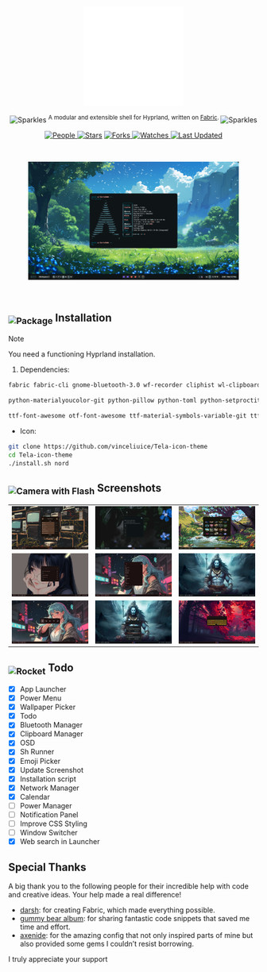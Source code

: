 <p align="center">
  <img src="assets/logo.svg" height="200" alt="Logo">
</p>
<p align="center"><img src="https://raw.githubusercontent.com/Tarikul-Islam-Anik/Telegram-Animated-Emojis/main/Activity/Sparkles.webp" alt="Sparkles" width="25" height="25" /> <sup>A modular and extensible shell for Hyprland, written on <a href="https://github.com/Fabric-Development/fabric/">Fabric</a>. </sup><img src="https://raw.githubusercontent.com/Tarikul-Islam-Anik/Telegram-Animated-Emojis/main/Activity/Sparkles.webp" alt="Sparkles" width="25" height="25" /></p>

<p align="center">

<a href="https://github.com/S4NKALP/Modus/graphs/contributors">
<img alt="People" src="https://img.shields.io/github/contributors/S4NKALP/Modus?style=flat&color=ffaaf2&label=People"> </a>

<a href="https://github.com/S4NKALP/Modus/stargazers">
<img alt="Stars" src="https://img.shields.io/github/stars/S4NKALP/Modus?style=flat&color=98c379&label=Stars"></a>

<a href="https://github.com/S4NKALP/Modus/network/members">
<img alt="Forks" src="https://img.shields.io/github/forks/S4NKALP/Modus?style=flat&color=66a8e0&label=Forks"> </a>

<a href="https://github.com/S4NKALP/Modus/watchers">
<img alt="Watches" src="https://img.shields.io/github/watchers/S4NKALP/Modus?style=flat&color=f5d08b&label=Watches"> </a>

<a href="https://github.com/S4NKALP/Modus/pulse">
<img alt="Last Updated" src="https://img.shields.io/github/last-commit/S4NKALP/Modus?style=flat&color=e06c75&label="> </a>
</p>

<br>

<figure>
  <img src="assets/screenshots/home.png" alt="fabric">
  <br/>
</figure>
<br>

<h2><sub><img src="https://raw.githubusercontent.com/Tarikul-Islam-Anik/Animated-Fluent-Emojis/master/Emojis/Objects/Package.png" alt="Package" width="25" height="25" /></sub> Installation</h2>

> [!NOTE]
> You need a functioning Hyprland installation.

1. Dependencies:

```sh
fabric fabric-cli gnome-bluetooth-3.0 wf-recorder cliphist wl-clipboard grimblast power-profile-daemon adw-gtk-theme brightnessctl swww hypridle hyprlock imagemagick libnotify swappy libadwaita wlinhibit
```

```sh
python-materialyoucolor-git python-pillow python-toml python-setproctitle python-requests python-numpy python-pywayland python-pyxdg
```

```sh
ttf-font-awesome otf-font-awesome ttf-material-symbols-variable-git ttf-google-sans ttf-opensans ttf-robot
```

- Icon:

```sh
git clone https://github.com/vinceliuice/Tela-icon-theme
cd Tela-icon-theme
./install.sh nord
```

<h2><sub><img src="https://raw.githubusercontent.com/Tarikul-Islam-Anik/Animated-Fluent-Emojis/master/Emojis/Objects/Camera%20with%20Flash.png" alt="Camera with Flash" width="25" height="25" /></sub> Screenshots</h2>

<table align="center">

  <tr>
    <td colspan="1"><img src="assets/screenshots/bluetooth.png"></td>
    <td colspan="1"><img src="assets/screenshots/cliphist.png"></td>
    <td colspan="1"><img src="assets/screenshots/wallpaper.png"></td>
  </tr>
<tr>
    <td colspan="1"><img src="assets/screenshots/todo.png"></td>
    <td colspan="1"><img src="assets/screenshots/shrunner.png"></td>
    <td colspan="1"><img src="assets/screenshots/osd.png"></td>
</tr>
<tr>
    <td colspan="1"><img src="assets/screenshots/powermenu.png"></td>
    <td colspan="1"><img src="assets/screenshots/notification.png"></td>
    <td colspan="1"><img src="assets/screenshots/emoji.png"></td>
</tr>

</table>

<h2><sub><img src="https://raw.githubusercontent.com/Tarikul-Islam-Anik/Animated-Fluent-Emojis/master/Emojis/Travel%20and%20places/Rocket.png" alt="Rocket" width="25" height="25" /></sub> Todo</h2>

- [x] App Launcher
- [x] Power Menu
- [x] Wallpaper Picker
- [x] Todo
- [x] Bluetooth Manager
- [x] Clipboard Manager
- [x] OSD
- [x] Sh Runner
- [x] Emoji Picker
- [x] Update Screenshot
- [x] Installation script
- [x] Network Manager
- [x] Calendar
- [ ] Power Manager
- [ ] Notification Panel
- [ ] Improve CSS Styling
- [ ] Window Switcher
- [x] Web search in Launcher

## Special Thanks

A big thank you to the following people for their incredible help with code and creative ideas. Your help made a real difference!

- [darsh](https://github.com/its-darsh): for creating Fabric, which made everything possible.
- [gummy bear album](https://github.com/muhchaudhary): for sharing fantastic code snippets that saved me time and effort.
- [axenide](https://github.com/Axenide): for the amazing config that not only inspired parts of mine but also provided some gems I couldn’t resist borrowing.

I truly appreciate your support
